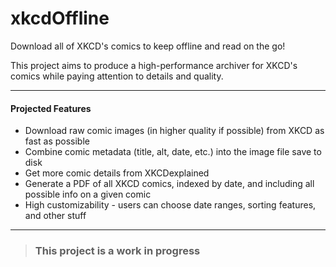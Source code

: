 # xkcdOffline
Download all of XKCD's comics to keep offline and read on the go!

This project aims to produce a high-performance archiver for XKCD's comics while paying attention to details and quality.

---

#### Projected Features
- Download raw comic images (in higher quality if possible) from XKCD as fast as possible
- Combine comic metadata (title, alt, date, etc.) into the image file save to disk
- Get more comic details from XKCDexplained
- Generate a PDF of all XKCD comics, indexed by date, and including all possible info on a given comic
- High customizability - users can choose date ranges, sorting features, and other stuff

---

> ### This project is a work in progress
